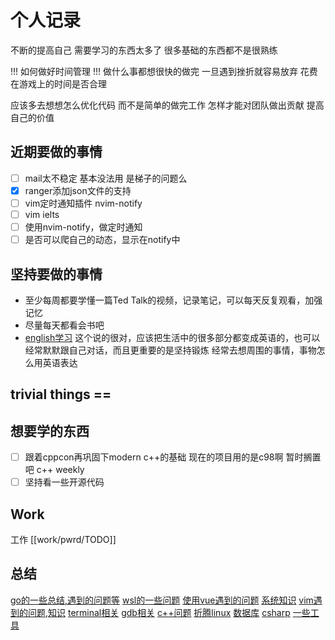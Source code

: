 # 个人记录
不断的提高自己
需要学习的东西太多了 
很多基础的东西都不是很熟练

!!! 如何做好时间管理 !!!
做什么事都想很快的做完 一旦遇到挫折就容易放弃
花费在游戏上的时间是否合理

应该多去想想怎么优化代码 而不是简单的做完工作
怎样才能对团队做出贡献 提高自己的价值

## 近期要做的事情
- [ ] mail太不稳定 基本没法用 是梯子的问题么
- [X] ranger添加json文件的支持
- [ ] vim定时通知插件 nvim-notify
- [ ] vim ielts
- [ ] 使用nvim-notify，做定时通知
- [ ] 是否可以爬自己的动态，显示在notify中

## 坚持要做的事情
- 至少每周都要学懂一篇Ted Talk的视频，记录笔记，可以每天反复观看，加强记忆
- 尽量每天都看会书吧
- [english学习](https://www.youtube.com/watch?v=SJOnhWiJArM&ab_channel=Rachel%27sEnglish) 
  这个说的很对，应该把生活中的很多部分都变成英语的，也可以经常默默跟自己对话，而且更重要的是坚持锻炼
  经常去想周围的事情，事物怎么用英语表达

## trivial things ==

## 想要学的东西
* [ ] 跟着cppcon再巩固下modern c++的基础 现在的项目用的是c98啊 暂时搁置吧 c++ weekly
* [ ] 坚持看一些开源代码

## Work
工作 [[work/pwrd/TODO]]

## 总结
[go的一些总结,遇到的问题等](./personal/go)
[wsl的一些问题](./personal/wsl)
[使用vue遇到的问题](./personal/vue)
[系统知识](./personal/system)
[vim遇到的问题,知识](./personal/vim)
[terminal相关](./personal/terminal)
[gdb相关](./personal/gdb)
[c++问题](./personal/cpp)
[折腾linux](./personal/linux)
[数据库](./personal/DB)
[csharp](./personal/csharp)
[一些工具](./personal/tool)
